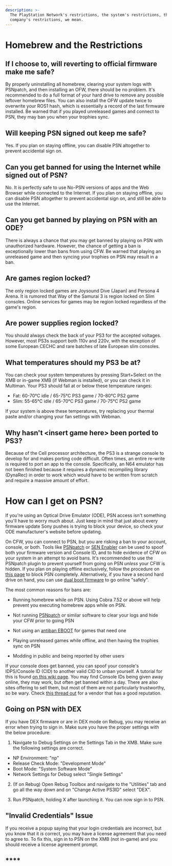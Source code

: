 ```yaml
---
description: >-
  The PlayStation Network's restrictions, the system's restrictions, the
  company's restrictions, we mean.
---
```


# Homebrew and the Restrictions

## **If I choose to, will reverting to official firmware make me safe?**

By properly uninstalling all homebrew, clearing your system logs with PSNpatch, and then installing an OFW, there should be no problem. It's recommended to do a full format of your hard drive to remove any possible leftover homebrew files. You can also install the OFW update twice to overwrite your ROS1 hash, which is essentially a record of the last firmware installed. Be warned that if you played unreleased games and connect to PSN, they may ban you when your trophies sync.

## **Will keeping PSN signed out keep me safe?**

Yes. If you plan on staying offline, you can disable PSN altogether to prevent accidental sign on.

## **Can you get banned for using the Internet while signed out of PSN?**

No. It is perfectly safe to use No-PSN versions of apps and the Web Browser while connected to the Internet. If you plan on staying offline, you can disable PSN altogether to prevent accidental sign on, and still be able to use the Internet.

## **Can you get banned by playing on PSN with an ODE?**

There is always a chance that you may get banned by playing on PSN with unauthorized hardware. However, the chance of getting a ban is exceptionally lower than bans from using CFW. Be warned that playing an unreleased game and then syncing your trophies on PSN may result in a ban.

## **Are games region locked?**

The only region locked games are Joysound Dive \(Japan\) and Persona 4 Arena. It is rumored that Way of the Samurai 3 is region locked on Slim consoles. Online services for games may be region locked regardless of the game's region.

## **Are power supplies region locked?**

You should always check the back of your PS3 for the accepted voltages. However, most PS3s support both 110v and 220v, with the exception of some European CECHC and rare batches of late European slim consoles.

## **What temperatures should my PS3 be at?**

You can check your system temperatures by pressing Start+Select on the XMB or in-game XMB \(if Webman is installed\), or you can check it in Multiman. Your PS3 should fall at or below these temperature ranges:

* Fat: 60-70°C idle / 65-75°C PS3 game / 70-80°C PS2 game
* Slim: 55-65°C idle / 65-70°C PS3 game / 70-75°C PS2 game

If your system is above these temperatures, try replacing your thermal paste and/or changing your fan settings with Webman.

## **Why hasn't &lt;insert game here&gt; been ported to PS3?**

Because of the Cell processor architecture, the PS3 is a strange console to develop for and makes porting code difficult. Often times, an entire re-write is required to port an app to the console. Specifically, an N64 emulator has not been finished because it requires a dynamic recompiling library \(DynaRec\) in order to work which would have to be written from scratch and require a massive amount of effort.

# How can I get on PSN?

If you're using an Optical Drive Emulator (ODE), PSN access isn't something you'll have to worry much about. Just keep in mind that just about every firmware update Sony pushes is trying to block your device, so check your ODE manufacturer's website before updating.

On CFW, you can connect to PSN, but you are risking a ban to your account, console, or both. Tools like [PSNpatch](../big-stinky-brew/utilities/psnpatch/README.md) or [SEN Enabler](sen_enabler) can be used to spoof both your firmware version and Console ID, and to hide evidence of CFW on your system in an attempt to avoid bans. It's recommended to use the PSNpatch plugin to prevent yourself from going on PSN *unless* your CFW is hidden. If you plan on playing offline exclusively, follow the procedure on [this page](https://www.reddit.com/r/ps3homebrew/wiki/np_environment) to block PSN completely. Alternatively, if you have a second hard drive on hand, you can use [dual boot firmware](dualboot-fw/README.md) to go online "safely".

The most common reasons for bans are:

* Running homebrew while on PSN. Using Cobra 7.52 or above will help prevent you executing homebrew apps while on PSN.

* Not running [PSNpatch](psnpatch) or similar software to clear your logs and hide your CFW prior to going PSN

* Not using an [antiban EBOOT](antiban) for games that need one

* Playing unreleased games while offline, and then having the trophies sync on PSN

* Modding in public and being reported by other users

If your console does get banned, you can spoof your console's IDPS/Console ID (CID) to another valid CID to unban yourself. A tutorial for this is found [on this wiki page](unban). You may find Console IDs being given away online, they may work, but often get banned within a day. There are also sites offering to sell them, but most of them are not particularly trustworthy, so be wary. Check [this thread out](https://www.reddit.com/r/ps3homebrew/comments/2pywcr/ps3_private_consoleid_psid_for_sale_unban_your_ps3/) for a vendor that has a good reputation.

 

## **Going on PSN with DEX**
If you have DEX firmware or are in DEX mode on Rebug, you may receive an error when trying to sign in. Make sure you have the proper settings with the below procedure:

1. Navigate to Debug Settings on the Settings Tab in the XMB. Make sure the following settings are correct.
 * NP Environment: "np"
 * Release Check Mode: "Development Mode"
 * Boot Mode: "System Software Mode"
 * Network Settings for Debug select "Single Settings"

2. (If on Rebug) Open Rebug Toolbox and navigate to the "Utilities" tab and go all the way down and on "Change Active PS3ID" select "DEX".

3. Run PSNpatch, holding X after launching it. You can now sign in to PSN.

 
## **"Invalid Credentials" Issue**

If you receive a popup saying that your login credentials are incorrect, but you know that it *is* correct, you may have a license agreement that you need to agree to. To fix this, sign in to PSN on the XMB (not in-game) and you should receive a license agreement prompt.

## \*\*\*\*

